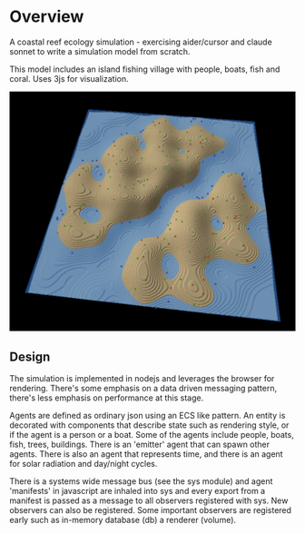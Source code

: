 # Overview

A coastal reef ecology simulation - exercising aider/cursor and claude sonnet to write a simulation model from scratch.

This model includes an island fishing village with people, boats, fish and coral. Uses 3js for visualization.

![reef](assets/screenshot.png?raw=true "reef")

## Design

The simulation is implemented in nodejs and leverages the browser for rendering. There's some emphasis on a data driven messaging pattern, there's less emphasis on performance at this stage.

Agents are defined as ordinary json using an ECS like pattern. An entity is decorated with components that describe state such as rendering style, or if the agent is a person or a boat. Some of the agents include people, boats, fish, trees, buildings. There is an 'emitter' agent that can spawn other agents. There is also an agent that represents time, and there is an agent for solar radiation and day/night cycles.

There is a systems wide message bus (see the sys module) and agent 'manifests' in javascript are inhaled into sys and every export from a manifest is passed as a message to all observers registered with sys. New observers can also be registered. Some important observers are registered early such as in-memory database (db) a renderer (volume).
